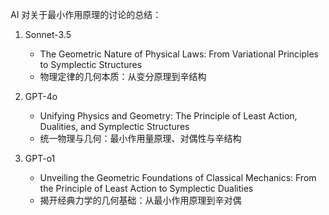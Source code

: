 AI 对关于最小作用原理的讨论的总结：

1. Sonnet-3.5
   - The Geometric Nature of Physical Laws: From Variational Principles to Symplectic Structures
   - 物理定律的几何本质：从变分原理到辛结构

2. GPT-4o
   - Unifying Physics and Geometry: The Principle of Least Action, Dualities, and Symplectic Structures
   - 统一物理与几何：最小作用量原理、对偶性与辛结构

3. GPT-o1
   - Unveiling the Geometric Foundations of Classical Mechanics: From the Principle of Least Action to Symplectic Dualities
   - 揭开经典力学的几何基础：从最小作用原理到辛对偶


